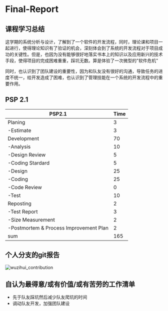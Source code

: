 # Final-Report

## 课程学习总结

这学期的系统分析与设计，了解到了一个软件的开发流程，同时，理论课和项目一起进行，使得理论知识有了验证的机会，深刻体会到了系统的开发流程对于项目成功的关键性。但是，也因为没有能够很好地落实书本上的知识以及应用新兴的技术手段，使得项目的完成困难重重，踩坑无数。算是体验了一次微型的"软件危机"

同时，也认识到了团队建设的重要性，因为和队友没有很好的沟通，导致任务的进度不统一，给开发造成了困难，也认识到了管理技能在一个系统的开发流程中的重要作用。

## PSP 2.1

| PSP2.1                                 | Time |
| -------------------------------------- | ---- |
| Planing                                | 3    |
| -Estimate                              | 3    |
| Development                            | 70   |
| -Analysis                              | 10   |
| -Design Review                         | 5    |
| -Coding Stardard                       | 5    |
| -Design                                | 25   |
| -Coding                                | 25   |
| -Code Review                           | 0    |
| -Test                                  | 10   |
| Reposting                              | 2    |
| -Test Report                           | 3    |
| -Size Measurement                      | 2    |
| -Postmortem & Process Improvement Plan | 2    |
| sum                                    | 165  |

## 个人分支的git报告

![wuzihui_contribution](https://raw.githubusercontent.com/SYSU-BronzeTiki/Documents/master/image/contribution/wuzihui_contribution.png)

## 自认为最得意/或有价值/或有苦劳的工作清单

* 先于队友踩坑然后减少队友爬坑的时间
* 调动队友开发，加强团队建设
